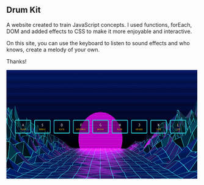## Drum Kit

A website created to train JavaScript concepts. I used functions, forEach, DOM and added effects to CSS to make it more enjoyable and interactive.

On this site, you can use the keyboard to listen to sound effects and who knows, create a melody of your own.

Thanks!

<a href="https://lusntgo.github.io/ChallengeJavaScript30/"> <img src='img/image.png' width='500' height='285'> </a>